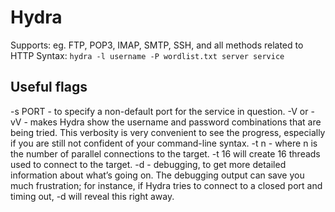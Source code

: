 # Hydra

Supports: eg. FTP, POP3, IMAP, SMTP, SSH, and all methods related to HTTP
Syntax: `hydra -l username -P wordlist.txt server service`

## Useful flags

-s PORT - to specify a non-default port for the service in question.
-V or -vV - makes Hydra show the username and password combinations that are being tried. 
            This verbosity is very convenient to see the progress, especially if you are still not confident of your command-line syntax.
-t n - where n is the number of parallel connections to the target. -t 16 will create 16 threads used to connect to the target.
-d - debugging, to get more detailed information about what’s going on. The debugging output can save you much frustration; for instance, if Hydra tries to connect to a closed port and timing out, -d will reveal this right away.
